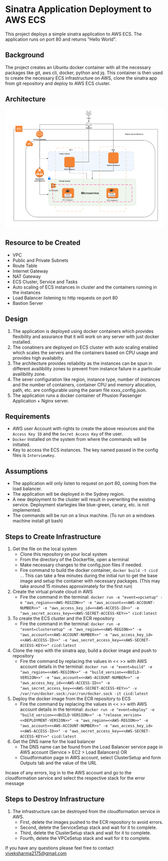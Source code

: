 # Sinatra Application Deployment to AWS ECS

This project deploys a simple sinatra application to AWS ECS. The application runs on port 80 and returns "Hello World".

## Background

The project creates an Ubuntu docker container with all the necessary packages like git, aws cli, docker, python and jq. This container is then used to create the necessary ECS infrastructure on AWS, clone the sinatra app from git repository and deploy to AWS ECS cluster.

## Architecture
![alt text](https://raw.githubusercontent.com/viveksharma2175/cfn-simple-sintara-app/master/gitimages/REA1.png)

## Resource to be Created
- VPC
- Public and Private Subnets
- Route Table
- Internet Gateway
- NAT Gateway
- ECS Cluster, Service and Tasks
- Auto scaling of ECS instances in cluster and the containers running in the instances
- Load Balancer listening to http requests on port 80
- Bastion Server

## Design
1. The application is deployed using docker containers which provides flexibility and assurance that it will work on any server with just docker installed.
2. The conatiners are deployed on ECS cluster with auto scaling enabled which scales the servers and the containers based on CPU usage and provides high availabilty.
3. The architecture provides reliability as the instances can be spun in different availibility zones to prevent from instance failure in a particular availibility zone.
4. The sever configuration like region, instance type, number of instances and the number of containers, container CPU and memory allocation, path, etc. are configurable using the param file xxxx_config.json.
5. The application runs a docker container of Phusion Passenger Application + Nginx server. 

## Requirements
- AWS user Account with rights to create the above resources and the `Access Key ID` and the `Secret Access Key` of the user.
- `Docker` installed on the system from where the commands will be initiated.
- Key to access the ECS instances. The key named passed in the config files is `InterviewKey`. 

## Assumptions

- The application will only listen to request on port 80, coming from the load balancer.
- The application will be deployed in the Sydney region. 
- A new deployment to the cluster will result in overwriting the existing service.  Deployment startegies like blue-green, canary, etc. is not implemented. 
- The commands will be run on a linux machine. (To run on a windows machine install git bash)

## Steps to Create Infrastructure
1. Get the file on the local system
    - Clone this repository on your local system
    - From the directory of the Dockerfile, open a terminal
    - Make necessary changes to the config.json files if needed.
    - Fire command to build the docker container, `docker build -t cicd .`. This can take a few minutes during the initial run to get the base image and setup the container with necessary packages. (This may take around 15 minutes approximately for the first run)
2. Create the virtual private cloud in AWS
    - Fire the command in the terminal: 
        `docker run -e "event=vpcsetup" -e "aws_region=<<AWS-REGION>>" -e "aws_account=<<AWS-ACCOUNT-NUMBER>>" -e "aws_access_key_id=<<AWS-ACCESS-ID>>" -e "aws_secret_access_key=<<AWS-SECRET-ACCESS-KEY>>" cicd:latest`
3. To create the ECS cluster and the ECR repository
    - Fire the command in the terminal: 
        `docker run -e "event=clustersetup" -e "aws_region=<<AWS-REGION>>" -e "aws_account=<<AWS-ACCOUNT-NUMBER>>" -e "aws_access_key_id=<<AWS-ACCESS-ID>>" -e "aws_secret_access_key=<<AWS-SECRET-ACCESS-KEY>>" cicd:latest`
4. Clone the repo with the sinatra app, build a docker image and push to repository    
    - Fire the command by replacing the values in << >> with AWS account details in the terminal: 
        `docker run -e "event=build" -e "aws_region=<<AWS-REGION>>" -e "build_version=<<BUILD-VERSION>>" -e "aws_account=<<AWS-ACCOUNT-NUMBER>>" -e "aws_access_key_id=<<AWS-ACCESS-ID>>" -e "aws_secret_access_key=<<AWS-SECRET-ACCESS-KEY>>" -v /var/run/docker.sock:/var/run/docker.sock -it cicd:latest`
5. Deploy the docker image from the ECR repository to ECS   
    - Fire the command by replacing the values in << >> with AWS account details in the terminal: 
        `docker run -e "event=deploy" -e "build_version=<<BUILD-VERSION>>" -e "release_version=<<DEPLOYMENT-VERSION>>" -e "aws_region=<<AWS-REGION>>" -e "aws_account=<<AWS-ACCOUNT-NUMBER>>" -e "aws_access_key_id=<<AWS-ACCESS-ID>>" -e "aws_secret_access_key=<<AWS-SECRET-ACCESS-KEY>>" cicd:latest`
6. Get the DNS name for the load balancer
    - The DNS name can be found from the Load Balancer service page in AWS account (Service > EC2 > Load Balancers)
    OR
    - Cloudformation page in AWS account, select ClusterSetup and form Outputs tab and the value of the URL

Incase of any errors, log in to the AWS account and go to the cloudformation service and select the respective stack for the error message

## Steps to Destroy Infrastructure
1. The infrastructure can be destroyed from the cloudformation service in AWS. 
    - First, delete the images pushed to the ECR repository to avoid errors. 
    - Second, delete the ServiceSetup stack and wait for it to complete.
    - Third, delete the ClusterSetup stack and wait for it to complete.
    - Fourth, delete the VPCeSetup stack and wait for it to complete.


If you have any questions please feel free to contact viveksharma2175@gmail.com
